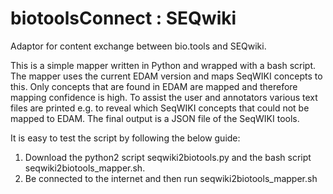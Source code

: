 # biotoolsConnect : SEQwiki
Adaptor for content exchange between bio.tools and SEQwiki.

This is a simple mapper written in Python and wrapped with a bash script. The mapper uses the current EDAM version and maps SeqWIKI concepts to this. Only concepts that are found in EDAM are mapped and therefore mapping confidence is high. To assist the user and annotators various text files are printed e.g. to reveal which SeqWIKI concepts that could not be mapped to EDAM. The final output is a JSON file of the SeqWIKI tools.

It is easy to test the script by following the below guide:
1. Download the python2 script seqwiki2biotools.py and the bash script seqwiki2biotools_mapper.sh.
2. Be connected to the internet and then run seqwiki2biotools_mapper.sh


